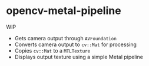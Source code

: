 # opencv-metal-pipeline

WIP

- Gets camera output through `AVFoundation`
- Converts camera output to `cv::Mat` for processing
- Copies `cv::Mat` to a `MTLTexture`
- Displays output texture using a simple Metal pipeline
